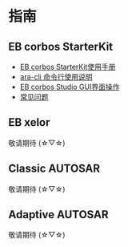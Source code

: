 # 指南

## EB corbos StarterKit
+ [EB corbos StarterKit使用手册](eb_corbos_starterkit/introduction.md)  
+ [ara-cli 命令行使用说明](eb_corbos_starterkit/ara_cli.md)  
+ [EB corbos Studio GUI界面操作](eb_corbos_starterkit/using_gui.md)  
+ [常见问题](eb_corbos_starterkit/trouble_shooting.md)  

## EB xelor
敬请期待 (☆▽☆)

## Classic AUTOSAR
敬请期待 (☆▽☆)

## Adaptive AUTOSAR
敬请期待 (☆▽☆)